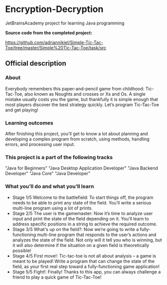 # Encryption-Decryption

JetBrainsAcademy project for learning Java programming


**Source code from the completed project:**

https://github.com/adriannikiel/Simple-Tic-Tac-Toe/tree/master/Simple%20Tic-Tac-Toe/task/src


## Official description

### About
Everybody remembers this paper-and-pencil game from childhood: Tic-Tac-Toe, also known as Noughts and crosses or Xs and Os. A single mistake usually costs you the game, but thankfully it is simple enough that most players discover the best strategy quickly. Let’s program Tic-Tac-Toe and get playing!
### Learning outcomes
After finishing this project, you'll get to know a lot about planning and developing a complex program from scratch, using methods, handling errors, and processing user input.
### This project is a part of the following tracks
"Java for Beginners" "Java Desktop Application Developer" "Java Backend Developer" "Java Core" "Java Developer"
### What you’ll do and what you’ll learn
- Stage 1/5 Welcome to the battlefield:
To start things off, the program needs to be able to print any state of the field. You’ll write a serious multi-line program using a lot of prints.
- Stage 2/5 The user is the gamemaster:
Now it’s time to analyze user input and print the state of the field depending on it. You’ll learn to address specific positions in a string to achieve the required outcome.
- Stage 3/5 What's up on the field?:
Now we’re going to write a fully-functioning multi-line program that responds to the user’s actions and analyzes the state of the field. Not only will it tell you who is winning, but it will also determine if the situation on a given field is theoretically possible!
- Stage 4/5 First move!:
Tic-tac-toe is not all about analysis – a game is meant to be played! Write a program that can change the state of the field, as your first real step toward a fully-functioning game application!
- Stage 5/5 Fight!:
Finally! Thanks to this app, you can always challenge a friend to play a quick game of Tic-Tac-Toe!
